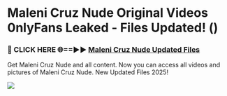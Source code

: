 # Maleni Cruz Nude Original Videos 0nlyFans Leaked - Files Updated! ()

<h3>🔴 CLICK HERE 🌐==►► <a href="https://tinyurl.com/2p9ay9w9" rel="nofollow">Maleni Cruz Nude Updated Files</a></h3>

Get Maleni Cruz Nude and all content. Now you can access all videos and pictures of Maleni Cruz Nude. New Updated Files 2025!

[![](https://i.imgur.com/KQgVmj3.gif)](https://tinyurl.com/2p9ay9w9)
